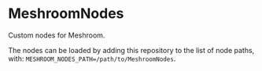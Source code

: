 # MeshroomNodes
Custom nodes for Meshroom.

The nodes can be loaded by adding this repository to the list of node paths, with: `MESHROOM_NODES_PATH=/path/to/MeshroomNodes`.
